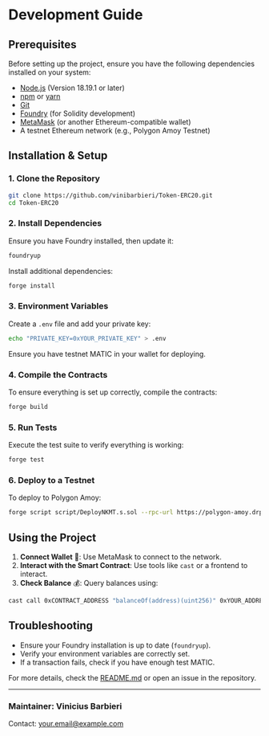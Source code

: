 # Development Guide

## Prerequisites

Before setting up the project, ensure you have the following dependencies installed on your system:

- [Node.js](https://nodejs.org/) (Version 18.19.1 or later)
- [npm](https://www.npmjs.com/) or [yarn](https://yarnpkg.com/)
- [Git](https://git-scm.com/)
- [Foundry](https://book.getfoundry.sh/getting-started/installation) (for Solidity development)
- [MetaMask](https://metamask.io/) (or another Ethereum-compatible wallet)
- A testnet Ethereum network (e.g., Polygon Amoy Testnet)

## Installation & Setup

### 1. Clone the Repository
```bash
git clone https://github.com/vinibarbieri/Token-ERC20.git
cd Token-ERC20
```

### 2. Install Dependencies
Ensure you have Foundry installed, then update it:
```bash
foundryup
```

Install additional dependencies:
```bash
forge install
```

### 3. Environment Variables
Create a `.env` file and add your private key:
```bash
echo "PRIVATE_KEY=0xYOUR_PRIVATE_KEY" > .env
```
Ensure you have testnet MATIC in your wallet for deploying.

### 4. Compile the Contracts
To ensure everything is set up correctly, compile the contracts:
```bash
forge build
```

### 5. Run Tests
Execute the test suite to verify everything is working:
```bash
forge test
```

### 6. Deploy to a Testnet
To deploy to Polygon Amoy:
```bash
forge script script/DeployNKMT.s.sol --rpc-url https://polygon-amoy.drpc.org --private-key $PRIVATE_KEY --broadcast
```

## Using the Project

1. **Connect Wallet** 🔗: Use MetaMask to connect to the network.
2. **Interact with the Smart Contract**: Use tools like `cast` or a frontend to interact.
3. **Check Balance** 💰: Query balances using:
```bash
cast call 0xCONTRACT_ADDRESS "balanceOf(address)(uint256)" 0xYOUR_ADDRESS --rpc-url https://polygon-amoy.drpc.org
```

## Troubleshooting
- Ensure your Foundry installation is up to date (`foundryup`).
- Verify your environment variables are correctly set.
- If a transaction fails, check if you have enough test MATIC.

For more details, check the [README.md](README.md) or open an issue in the repository.

---

### Maintainer: Vinicius Barbieri
Contact: your.email@example.com
